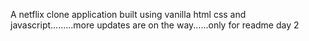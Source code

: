 A netflix clone application built using vanilla html css and javascript.........more updates are on the way......only for readme 
day 2
